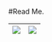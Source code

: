 #Read Me.

|![](https://github-readme-stats.vercel.app/api?username=nekitori&show_icons=true&theme=transparent&hide_border=true)|![](https://github-readme-streak-stats.herokuapp.com/?user=shadowh4k&background=DD272700&hide_border=true&theme=windows-dark)|
|-|-|
